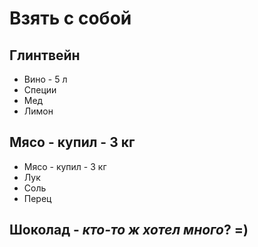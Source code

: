 Взять с собой
====

Глинтвейн
---
 * Вино - 5 л
 * Специи
 * Мед
 * Лимон
 
Мясо - купил - 3 кг
---
 * Мясо - купил - 3 кг
 * Лук
 * Соль
 * Перец
 
Шоколад - *кто-то ж хотел много*? =)
---


